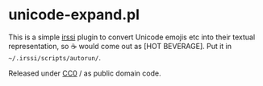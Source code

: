 unicode-expand.pl
=================

This is a simple [irssi](https://irssi.org/) plugin to convert Unicode emojis etc into their textual representation, so ☕ would come out as [HOT BEVERAGE]. Put it in `~/.irssi/scripts/autorun/`.

Released under [CC0](https://creativecommons.org/publicdomain/zero/1.0/) / as public domain code.
